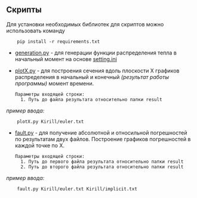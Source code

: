 ## Скрипты

Для установки необходимых библиотек для скриптов можно использовать команду
```
    pip install -r requirements.txt
```

* [generation.py](generation.py) - для генерации функции распределения тепла в начальный момент на основе [setting.ini](../initial/setting.ini)

* [plotX.py](plotX.py) - для построения сечения вдоль плоскости X графиков распределения в начальный и конечный *(результат работы программы)* момент времени. 

      Параметры входящей строки:
        1. Путь до файла результата относительно папки result

*пример ввода:*
```
    plotX.py Kirill/euler.txt
```
* [fault.py](fault.py) - для получение абсолютной и относильной погрешностей по результатам двух файлов. Построение графиков погрешностей в каждой точке по X.

      Параметры входящей строки:
        1. Путь до первого файла результата относительно папки result
        2. Путь до второго файла результата относительно папки result
        
 *пример ввода:*
```
    fault.py Kirill/euler.txt Kirill/implicit.txt
```
